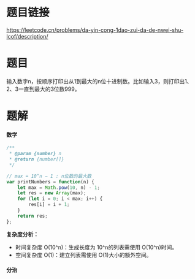 # 题目链接

https://leetcode.cn/problems/da-yin-cong-1dao-zui-da-de-nwei-shu-lcof/description/

# 题目

输入数字n，按顺序打印出从1到最大的n位十进制数。比如输入3，则打印出1、2、3一直到最大的3位数999。

# 题解

#### 数学
```js
/**
 * @param {number} n
 * @return {number[]}
 */

// max = 10^n − 1 : n位数的最大数
var printNumbers = function(n) {
    let max = Math.pow(10, n) - 1;
    let res = new Array(max);
    for (let i = 0; i < max; i++) {
        res[i] = i + 1;
    }
    return res;
};
```

**复杂度分析：**

- 时间复杂度 O(10^n)：生成长度为 10^n的列表需使用 O(10^n)时间。
- 空间复杂度 O(1)：建立列表需使用 O(1)大小的额外空间。

#### 分治
```js
```